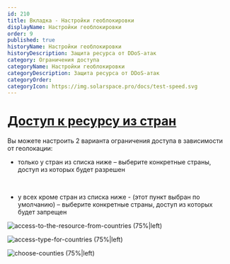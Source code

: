 ```yaml
---
id: 210
title: Вкладка - Настройки геоблокировки
displayName: Настройки геоблокировки
order: 9
published: true
historyName: Настройки геоблокировки
historyDescription: Защита ресурса от DDoS-атак
category: Ограничения доступа
categoryName: Настройки геоблокировки
categoryDescription: Защита ресурса от DDoS-атак
categoryOrder: 
categoryIcon: https://img.solarspace.pro/docs/test-speed.svg
---
```



# [Доступ к ресурсу из стран](access-toresource-from-countries)

Вы можете настроить 2 варианта ограничения доступа в зависимости от геолокации:


- только у стран из списка ниже – выберите конкретные страны, доступ из которых будет разрешен

<br/>

- у всех кроме стран из списка ниже - (этот пункт выбран по умолчанию) – выберите конкретные страны, доступ из которых будет запрещен

![access-to-the-resource-from-countries (75%|left)](https://img.solarspace.pro/docs/field-geo.jpg "Ограничение входящего трафика для стран")

![access-type-for-countries (75%|left)](https://img.solarspace.pro/docs/choose-countries-geo.jpg "Доступность входящего траифка для выбранных стран")

![choose-counties (75%|left)](https://img.solarspace.pro/docs/countries-menu-geo.jpg "Страны, которым будет разрешено или запрещено отправлять трафик")